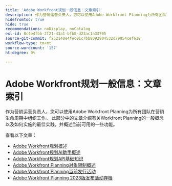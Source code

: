 ```yaml
---
title: 'Adobe Workfront规划一般信息：文章索引'
description: 作为营销运营负责人，您可以使用Adobe Workfront Planning为所有团队在营销生命周期中组织工作。 此部分中的文章介绍有关Workfront Planning的一般概念以及如何实施的最佳实践，并概述当前可用的一些功能。
hidefromtoc: true
hide: true
recommendations: noDisplay, noCatalog
exl-id: 8c4e4fbb-2f21-43a1-bfb0-d23ac1a33705
source-git-commit: f252140e4fec01c7bb8092804532d79954cef618
workflow-type: tm+mt
source-wordcount: '157'
ht-degree: 0%

---
```


# Adobe Workfront规划一般信息：文章索引

作为营销运营负责人，您可以使用Adobe Workfront Planning为所有团队在营销生命周期中组织工作。 此部分中的文章介绍有关Workfront Planning的一般概念以及如何实施的最佳实践，并概述当前可用的一些功能。

查看以下文章：

* [Adobe Workfront规划概述](/help/quicksilver/planning/general/planning-overview.md)
* [Adobe Workfront规划AI助手概述](/help/quicksilver/planning/general/planning-ai-assistant-overview.md)
* [Adobe Workfront规划API基础知识](/help/quicksilver/planning/general/planning-api-basics.md)
* [Adobe Workfront Planning对象限制概述](/help/quicksilver/planning/general/limitations-overview.md)
* [Adobe Workfront Planning当前发行活动](/help/quicksilver/planning/general/release-activity.md)
* [Adobe Workfront Planning 2023版发布活动存档](/help/quicksilver/planning/general/release-activity-archives-2023.md)



